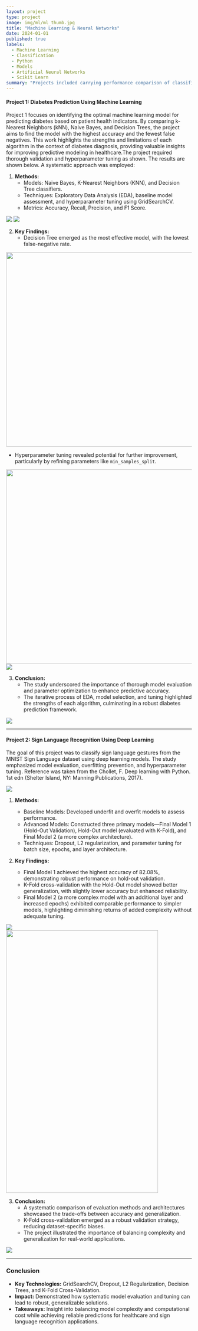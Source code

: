 ```yaml
---
layout: project
type: project
image: img/ml/ml_thumb.jpg
title: "Machine Learning & Neural Networks"
date: 2024-01-01
published: true
labels:
  - Machine Learning
  - Classification
  - Python
  - Models
  - Artificial Neural Networks
  - Scikit Learn
summary: "Projects included carrying performance comparison of classification algorithms such as k-Nearest Neighbors (kNN), Naive Bayes, and Decision Trees in accurately predicting the presence or absence of diabetes. In additon, applied deep learning techniques to accurately classify hand movements from photographs, contributing to the field of sign language recognition."
---
```


#### **Project 1: Diabetes Prediction Using Machine Learning**
Project 1 focuses on identifying the optimal machine learning model for predicting diabetes based on patient health indicators. By comparing k-Nearest Neighbors (kNN), Naive Bayes, and Decision Trees, the project aims to find the model with the highest accuracy and the fewest false negatives. This work highlights the strengths and limitations of each algorithm in the context of diabetes diagnosis, providing valuable insights for improving predictive modeling in healthcare.The project required thorough validation and hyperparameter tuning as shown. The results are shown below. A systematic approach was employed:

1. **Methods:**
   - Models: Naive Bayes, K-Nearest Neighbors (KNN), and Decision Tree classifiers.
   - Techniques: Exploratory Data Analysis (EDA), baseline model assessment, and hyperparameter tuning using GridSearchCV.
   - Metrics: Accuracy, Recall, Precision, and F1 Score.

<div class="text-center p-4">
  <img src="../img/ml/piechart.png" class="img-thumbnail" >
  <img src="../img/ml/bar_plot.png" class="img-thumbnail" >
</div>

2. **Key Findings:**
   - Decision Tree emerged as the most effective model, with the lowest false-negative rate.

<div class="text-center p-4">
  <img width="607px" height="527" src="../img/ml/ml_result_1.png" class="img-thumbnail" >
</div>

   - Hyperparameter tuning revealed potential for further improvement, particularly by refining parameters like `min_samples_split`.
  
<div class="text-center p-4">
  <img width="607px" height="527" src="../img/ml/ml_result_3.png" class="img-thumbnail" >
</div>

<div class="text-center p-4">
  <img src="../img/ml/feature_importance.png" class="img-thumbnail" >
</div>

3. **Conclusion:**
   - The study underscored the importance of thorough model evaluation and parameter optimization to enhance predictive accuracy.
   - The iterative process of EDA, model selection, and tuning highlighted the strengths of each algorithm, culminating in a robust diabetes prediction framework.

<div class="text-center p-4">
  <img src="../img/ml/diabetes_results_2.png" class="img-thumbnail" >
</div>

---

#### **Project 2: Sign Language Recognition Using Deep Learning**
The goal of this project was to classify sign language gestures from the MNIST Sign Language dataset using deep learning models. The study emphasized model evaluation, overfitting prevention, and hyperparameter tuning. Reference was taken from the Chollet, F. Deep learning with Python. 1st edn (Shelter Island, NY: Manning Publications, 2017).

<div class="text-center p-4">
  <img src="../img/ml/sample.png" class="img-thumbnail" >
</div>

1. **Methods:**
   - Baseline Models: Developed underfit and overfit models to assess performance.
   - Advanced Models: Constructed three primary models—Final Model 1 (Hold-Out Validation), Hold-Out model (evaluated with K-Fold), and Final Model 2 (a more complex architecture).
   - Techniques: Dropout, L2 regularization, and parameter tuning for batch size, epochs, and layer architecture.

2. **Key Findings:**
   - Final Model 1 achieved the highest accuracy of 82.08%, demonstrating robust performance on hold-out validation.
   - K-Fold cross-validation with the Hold-Out model showed better generalization, with slightly lower accuracy but enhanced reliability.
   - Final Model 2 (a more complex model with an additional layer and increased epochs) exhibited comparable performance to simpler models, highlighting diminishing returns of added complexity without adequate tuning.

<div class="text-center p-4">
  <img src="../img/ml/final_model_hand.png" class="img-thumbnail" >
</div>

<div class="text-center p-4">
  <img width="412" height="712" src="../img/ml/ml_result_5.png" class="img-thumbnail" >
</div>

3. **Conclusion:**
   - A systematic comparison of evaluation methods and architectures showcased the trade-offs between accuracy and generalization.
   - K-Fold cross-validation emerged as a robust validation strategy, reducing dataset-specific biases.
   - The project illustrated the importance of balancing complexity and generalization for real-world applications.

<div class="text-center p-4">
  <img src="../img/ml/cm_hand.png" class="img-thumbnail">
</div>

---

### Conclusion
- **Key Technologies:** GridSearchCV, Dropout, L2 Regularization, Decision Trees, and K-Fold Cross-Validation.
- **Impact:** Demonstrated how systematic model evaluation and tuning can lead to robust, generalizable solutions.
- **Takeaways:** Insight into balancing model complexity and computational cost while achieving reliable predictions for healthcare and sign language recognition applications.
